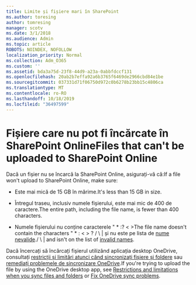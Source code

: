 ```yaml
---
title: Limite și fișiere mari în SharePoint
ms.author: toresing
author: tomresing
manager: scotv
ms.date: 3/1/2018
ms.audience: Admin
ms.topic: article
ROBOTS: NOINDEX, NOFOLLOW
localization_priority: Normal
ms.collection: Adm_O365
ms.custom: ''
ms.assetid: bda3a75d-23f8-44d9-a23a-0abbfdccf131
ms.openlocfilehash: 20ab2b7effa92a6b3765f6469de2966cbd84e1be
ms.sourcegitcommit: 037331d71f06750d972c0b6278b23bb15c4806ca
ms.translationtype: MT
ms.contentlocale: ro-RO
ms.lasthandoff: 10/18/2019
ms.locfileid: "36497599"
---
```

# <a name="files-that-cant-be-uploaded-to-sharepoint-online"></a><span data-ttu-id="a65dc-102">Fișiere care nu pot fi încărcate în SharePoint Online</span><span class="sxs-lookup"><span data-stu-id="a65dc-102">Files that can't be uploaded to SharePoint Online</span></span>

<span data-ttu-id="a65dc-103">Dacă un fișier nu se încarcă la SharePoint Online, asigurați-vă că:</span><span class="sxs-lookup"><span data-stu-id="a65dc-103">If a file won't upload to SharePoint Online, make sure:</span></span>
  
- <span data-ttu-id="a65dc-104">Este mai mică de 15 GB în mărime.</span><span class="sxs-lookup"><span data-stu-id="a65dc-104">It's less than 15 GB in size.</span></span>
    
- <span data-ttu-id="a65dc-105">Întregul traseu, inclusiv numele fișierului, este mai mic de 400 de caractere.</span><span class="sxs-lookup"><span data-stu-id="a65dc-105">The entire path, including the file name, is fewer than 400 characters.</span></span>
    
- <span data-ttu-id="a65dc-106">Numele fișierului nu conține caracterele " \* :? \< \></span><span class="sxs-lookup"><span data-stu-id="a65dc-106">The file name doesn't contain the characters " \* : \< \> ?</span></span> <span data-ttu-id="a65dc-107">/ \ | și nu este pe lista de [nume nevalide](https://go.microsoft.com/fwlink/?linkid=866430).</span><span class="sxs-lookup"><span data-stu-id="a65dc-107">/ \ | and isn't on the list of [invalid names](https://go.microsoft.com/fwlink/?linkid=866430).</span></span>
    
<span data-ttu-id="a65dc-108">Dacă încercați să încărcați fișierul utilizând aplicația desktop OneDrive, consultați [restricții și limitări atunci când sincronizați fișiere și foldere](http://go.microsoft.com/fwlink/p/?LinkID=717734) sau [remediați problemele de sincronizare OneDrive](https://go.microsoft.com/fwlink/?linkid=866431).</span><span class="sxs-lookup"><span data-stu-id="a65dc-108">If you're trying to upload the file by using the OneDrive desktop app, see [Restrictions and limitations when you sync files and folders](http://go.microsoft.com/fwlink/p/?LinkID=717734) or [Fix OneDrive sync problems](https://go.microsoft.com/fwlink/?linkid=866431).</span></span>
  

